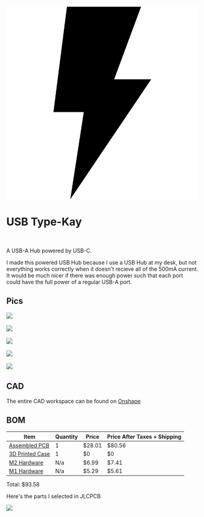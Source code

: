 ![](lightning%20icon.png)
# USB Type-Kay

<br>

A USB-A Hub powered by USB-C.

I made this powered USB Hub because I use a USB Hub at my desk, but not everything works correctly when it doesn't recieve all of the 500mA current. It would be much nicer if there was enough power such that each port could have the full power of a regular USB-A port.

## Pics

![](https://hc-cdn.hel1.your-objectstorage.com/s/v3/ecb1b275bf2d126c89fca113ef9d83c7ca213f39_image.png)

![](https://hc-cdn.hel1.your-objectstorage.com/s/v3/4a4011d855dae9fafc7319c214f5b4fd01cc329c_image.png)

![](https://hc-cdn.hel1.your-objectstorage.com/s/v3/353e921a5559e8d88bb15dbfdd613e023ebfb967_image.png)

![](https://hc-cdn.hel1.your-objectstorage.com/s/v3/b12a386710066e2b467cfb3a0a4c7083e16862b2_image.png)

![](https://hc-cdn.hel1.your-objectstorage.com/s/v3/df82463bf533aa32375b219bfb40e11c279726ad_image.png)

## CAD

The entire CAD workspace can be found on [Onshape](https://cad.onshape.com/documents/c7f694b62a224799f4cb962e/w/0d1c46c09d0047ca434a2fd4/e/c17be9d34015dc597f20f24c?renderMode=0&uiState=688c152b25b23a519670e553)

## BOM

| Item | Quantity | Price | Price After Taxes + Shipping |
|------|----------|-------|------------------------------|
[Assembled PCB](https://github.com/Kaympe20/USB-Type-Kay/tree/main/production) | 1 | $28.01 | $80.56
[3D Printed Case](https://github.com/Kaympe20/Kaypaw96/blob/main/cad/Case.step) | 1 | $0 | $0
[M2 Hardware](https://www.amazon.com/QOOSIKICC-Assortment-Washers-Machine-Assorted/dp/B0DDY2L533) | N/a | $6.99 | $7.41
[M1 Hardware](https://www.amazon.com/Stainless-Assortment-Fasteners-Repairing-Electronics/dp/B09MS6KPN7) | N/a | $5.29 | $5.61

Total: $93.58

Here's the parts I selected in JLCPCB

![](https://hc-cdn.hel1.your-objectstorage.com/s/v3/08c6ae23581db4015b7390a61cd62b5991f8fba9_image.png)